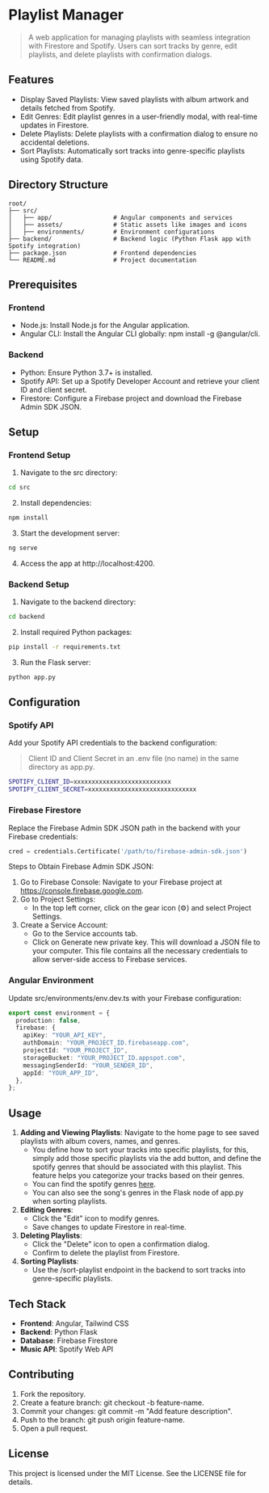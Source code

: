 # Playlist Manager
> A web application for managing playlists with seamless integration with Firestore and Spotify. Users can sort tracks by genre, edit playlists, and delete playlists with confirmation dialogs.

## Features
* Display Saved Playlists: View saved playlists with album artwork and details fetched from Spotify.
* Edit Genres: Edit playlist genres in a user-friendly modal, with real-time updates in Firestore.
* Delete Playlists: Delete playlists with a confirmation dialog to ensure no accidental deletions.
* Sort Playlists: Automatically sort tracks into genre-specific playlists using Spotify data.

## Directory Structure
```plain text
root/
├── src/
│   ├── app/                 # Angular components and services
│   ├── assets/              # Static assets like images and icons
│   ├── environments/        # Environment configurations
├── backend/                 # Backend logic (Python Flask app with Spotify integration)
├── package.json             # Frontend dependencies
└── README.md                # Project documentation
```

## Prerequisites
### Frontend
* Node.js: Install Node.js for the Angular application.
* Angular CLI: Install the Angular CLI globally: npm install -g @angular/cli.

### Backend
* Python: Ensure Python 3.7+ is installed.
* Spotify API: Set up a Spotify Developer Account and retrieve your client ID and client secret.
* Firestore: Configure a Firebase project and download the Firebase Admin SDK JSON.

## Setup
### Frontend Setup
1. Navigate to the src directory:
```bash
cd src
```
2. Install dependencies:
```bash
npm install
```
3. Start the development server:
```bash
ng serve
```
4. Access the app at http://localhost:4200.

### Backend Setup
1. Navigate to the backend directory:
```bash
cd backend
```
2. Install required Python packages:
```bash
pip install -r requirements.txt
```
3. Run the Flask server:
```bash
python app.py
```

## Configuration
### Spotify API
Add your Spotify API credentials to the backend configuration:
> Client ID and Client Secret in an .env file (no name) in the same directory as app.py.
```bash
SPOTIFY_CLIENT_ID=xxxxxxxxxxxxxxxxxxxxxxxxxxx
SPOTIFY_CLIENT_SECRET=xxxxxxxxxxxxxxxxxxxxxxxxxxxxxx
```

### Firebase Firestore
Replace the Firebase Admin SDK JSON path in the backend with your Firebase credentials:
```python
cred = credentials.Certificate('/path/to/firebase-admin-sdk.json')
```
Steps to Obtain Firebase Admin SDK JSON:
1. Go to Firebase Console: Navigate to your Firebase project at https://console.firebase.google.com.
2. Go to Project Settings:
    * In the top left corner, click on the gear icon (⚙️) and select Project Settings.
3. Create a Service Account:
    * Go to the Service accounts tab.
    * Click on Generate new private key. This will download a JSON file to your computer. This file contains all the necessary credentials to allow server-side access to Firebase services.

### Angular Environment
Update src/environments/env.dev.ts with your Firebase configuration:
```typescript
export const environment = {
  production: false,
  firebase: {
    apiKey: "YOUR_API_KEY",
    authDomain: "YOUR_PROJECT_ID.firebaseapp.com",
    projectId: "YOUR_PROJECT_ID",
    storageBucket: "YOUR_PROJECT_ID.appspot.com",
    messagingSenderId: "YOUR_SENDER_ID",
    appId: "YOUR_APP_ID",
  },
};
```

## Usage
1. **Adding and Viewing Playlists**: Navigate to the home page to see saved playlists with album covers, names, and genres.
    * You define how to sort your tracks into specific playlists, for this, simply add those specific playlists via the add button, and define the spotify genres that should be associated with this playlist. This feature helps you categorize your tracks based on their genres.
    * You can find the spotify genres [here](https://gist.github.com/andytlr/4104c667a62d8145aa3a).
    * You can also see the song's genres in the Flask node of app.py when sorting playlists.
2. **Editing Genres**:
    * Click the "Edit" icon to modify genres.
    * Save changes to update Firestore in real-time.
3. **Deleting Playlists**:
    * Click the "Delete" icon to open a confirmation dialog.
    * Confirm to delete the playlist from Firestore.
4. **Sorting Playlists**:
    * Use the /sort-playlist endpoint in the backend to sort tracks into genre-specific playlists.

## Tech Stack
* **Frontend**: Angular, Tailwind CSS
* **Backend**: Python Flask
* **Database**: Firebase Firestore
* **Music API**: Spotify Web API

## Contributing
1. Fork the repository.
2. Create a feature branch: git checkout -b feature-name.
3. Commit your changes: git commit -m "Add feature description".
4. Push to the branch: git push origin feature-name.
5. Open a pull request.

## License
This project is licensed under the MIT License. See the LICENSE file for details.
